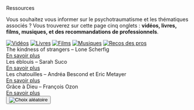 <div class="banner">
    <div class="title">Ressources</div>
    <div class="intro">
        <p>Vous souhaitez vous informer sur le psychotraumatisme et les thématiques associés ? Vous trouverez sur cette page cinq onglets : <b>vidéos, livres, films, musiques, et des recommandations de professionnels</b>.
    </div>
</div>

<div class="tabbar">
    <a href="/videos"><img src="{{ ASSET ../assets/ui/video.png }}" alt="Vidéos" /></a>
    <a href="/livres"><img src="{{ ASSET ../assets/ui/book.png }}" alt="Livres" /></a>
    <a href="/films" class="active"><img src="{{ ASSET ../assets/ui/movie.png }}" alt="Films" /></a>
    <a href="/musiques"><img src="{{ ASSET ../assets/ui/music.png }}" alt="Musiques" /></a>
    <a href="/pros"><img src="{{ ASSET ../assets/ui/paper.png }}" alt="Recos des pros" /></a>
</div>

<div class="tab">
    <div class="cardset">
        <div class="card">
            <img src="{{ ASSET ../assets/resources/film_scherfig.jpg }}" alt="" />
            <div>
                <div class="reference">The kindness of strangers – Lone Scherfig</div>
                <div class="actions">
                    <a href="https://www.allocine.fr/film/fichefilm_gen_cfilm=270236.html" target="_blank">En savoir plus</a>
                </div>
            </div>
        </div>
        <div class="card">
            <img src="{{ ASSET ../assets/resources/film_suco.jpg }}" alt="" />
            <div>
                <div class="reference">Les éblouis – Sarah Suco</div>
                <div class="actions">
                    <a href="https://www.allocine.fr/film/fichefilm_gen_cfilm=258262.html" target="_blank">En savoir plus</a>
                </div>
            </div>
        </div>
        <div class="card">
            <img src="{{ ASSET ../assets/resources/film_bescond.jpg }}" alt="" />
            <div>
                <div class="reference">Les chatouilles – Andréa Bescond et Eric Metayer</div>
                <div class="actions">
                    <a href="https://www.allocine.fr/film/fichefilm_gen_cfilm=256702.html" target="_blank">En savoir plus</a>
                </div>
            </div>
        </div>
        <div class="card">
            <img src="{{ ASSET ../assets/resources/film_ozon.jpg }}" alt="" />
            <div>
                <div class="reference">Grâce à Dieu – François Ozon</div>
                <div class="actions">
                    <a href="https://www.allocine.fr/film/fichefilm_gen_cfilm=263132.html" target="_blank">En savoir plus</a>
                </div>
            </div>
        </div>
    </div>
    <button id="randomize" onclick="app.randomCard('.cardset')"><img src="{{ ASSET ../assets/ui/dice.webp }}" alt="Choix aléatoire" /></button>
</div>

<script>
    let button = document.querySelector('#randomize');
    button.style.display = 'block';
</script>
